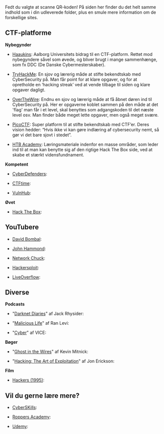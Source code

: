 Fedt du valgte at scanne QR-koden!
På siden her finder du det helt samme indhold som i din udleverede folder, plus en smule mere information om de forskellige sites.

## CTF-platforme
**Nybegynder**
- [Haaukins](https://ff.haaukins.com): Aalborg Universitets bidrag til en CTF-platform. Rettet mod nybegyndere såvel som øvede, og bliver brugt i mange sammenhænge, som fx DDC (De Danske Cybermesterskaber).  

- [TryHackMe](https://tryhackme.com): En sjov og lærerig måde at stifte bekendtskab med CyberSecurity på. Man får point for at klare opgaver, og for at opretholde en ‘hacking streak’ ved at vende tilbage til siden og klare opgaver dagligt.  

- [OverTheWire](https://overthewire.org): Endnu en sjov og lærerig måde at få åbnet døren ind til CyberSecurity på. Her er opgaverne koblet sammen på den måde at det 'flag' man får i et level, skal benyttes som adgangskoden til det næste level osv. Man finder både meget lette opgaver, men også meget svære.  

- [PicoCTF](https://picoctf.org): Super platform til at stifte bekendtskab med CTF’er. Deres vision hedder: “Hvis ikke vi kan gøre indlæring af cybersecurity nemt, så gør vi det bare sjovt i stedet”.  

- [HTB Academy](https://academy.hackthebox.com): Læringsmateriale indenfor en masse områder, som leder ind til at man kan benytte sig af den rigtige Hack The Box side, ved at skabe et stærkt vidensfundnament.  

**Kompetent**
- [CyberDefenders](https://cyberdefenders.org/):  

- [CTFtime](https://ctftime.org/):  

- [VulnHub](https://www.vulnhub.com/):  

**Øvet**
- [Hack The Box](https://www.hackthebox.com/):  

## YouTubere
- [David Bombal](https://www.youtube.com/davidbombal):  

- [John Hammond](https://www.youtube.com/c/JohnHammond010):  

- [Network Chuck](https://www.youtube.com/networkchuck):  

- [Hackersploit](https://www.youtube.com/c/HackerSploit):  

- [LiveOverflow](https://www.youtube.com/c/LiveOverflow):  

## Diverse
**Podcasts**
- "[Darknet Diaries](https://darknetdiaries.com/)" af Jack Rhysider:  

- "[Malicious Life](https://malicious.life/)" af Ran Levi:  

- "[Cyber](https://open.spotify.com/show/3smcGJaAF6F7sioqFDQjzn)" af VICE:  

**Bøger**
- "[Ghost in the Wires](https://www.saxo.com/dk/ghost-in-the-wires_kevin-mitnick_paperback_9780316037723)" af Kevin Mitnick:  

- "[Hacking: The Art of Exploitation](https://www.saxo.com/dk/hacking-the-art-of-exploitation-2nd-edition_jon-erickson_epub_9781593273385)" af Jon Erickson:  

**Film**
- [Hackers (1995)](https://www.imdb.com/title/tt0113243/):  

## Vil du gerne lære mere?
- [CyberSKills](https://www.cyberskills.dk/):  

- [Roppers Academy](https://www.roppers.org/):  

- [Udemy](https://www.udemy.com/):  
